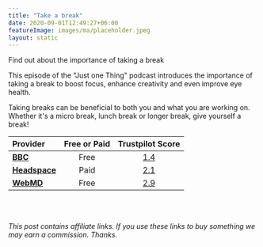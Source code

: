 ```yaml
---
title: "Take a break"
date: 2020-09-01T12:49:27+06:00
featureImage: images/ma/placeholder.jpeg
layout: static
---
```


Find out about the importance of taking a break

This episode of the "Just one Thing" podcast introduces the importance of taking a break to boost focus, enhance creativity and even improve eye health.

Taking breaks can be beneficial to both you and what you are working on. Whether it's a micro break, lunch break or longer break, give yourself a break!

| Provider      | Free or Paid  |  Trustpilot Score  |
| :-----------          | :--------------:      |  :--------------:         |
| [**BBC**](https://www.bbc.co.uk/programmes/m0018p32) | Free | [1.4](https://uk.trustpilot.com/review/www.bbc.co.uk) | 
| [**Headspace**](https://www.headspace.com/meditation/5-minute-meditation) | Paid | [2.1](https://uk.trustpilot.com/review/headspace.com) | 
| [**WebMD**](https://www.webmd.com/fitness-exercise/video/office-exercises-in-5-minutes) | Free | [2.9](https://uk.trustpilot.com/review/www.webmd.com) | 
  

<br/><br/>

*This post contains affiliate links. If you use these links to buy something we may
earn a commission. Thanks.*







